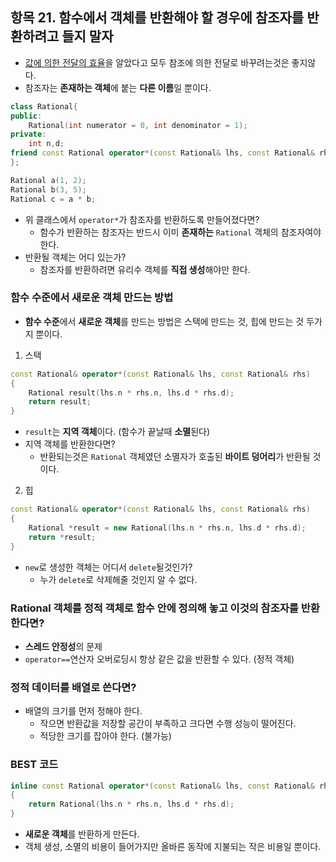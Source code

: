 ## 항목 21. 함수에서 객체를 반환해야 할 경우에 참조자를 반환하려고 들지 말자
- [값에 의한 전달의 효율](/Chapter4/Item20.md)을 알았다고 모두 참조에 의한 전달로 바꾸려는것은 좋지않다.
- 참조자는 **존재하는 객체**에 붙는 **다른 이름**일 뿐이다.

```cpp
class Rational{
public:
    Rational(int numerator = 0, int denominator = 1);
private:
    int n,d;
friend const Rational operator*(const Rational& lhs, const Rational& rhs);
};

Rational a(1, 2);
Rational b(3, 5);
Rational c = a * b;
```
- 위 클래스에서 `operator*`가 참조자를 반환하도록 만들어졌다면?
    - 함수가 반환하는 참조자는 반드시 이미 **존재하는** `Rational` 객체의 참조자여야 한다.
- 반환될 객체는 어디 있는가? 
    - 참조자를 반환하려면 유리수 객체를 **직접 생성**해야만 한다.

### 함수 수준에서 새로운 객체 만드는 방법
- **함수 수준**에서 **새로운 객체**를 만드는 방법은 스택에 만드는 것, 힙에 만드는 것 두가지 뿐이다.
1. 스택
```cpp
const Rational& operator*(const Rational& lhs, const Rational& rhs)
{
    Rational result(lhs.n * rhs.n, lhs.d * rhs.d);
    return result;
}
```
- `result`는 **지역 객체**이다. (함수가 끝날때 **소멸**된다)
- 지역 객체를 반환한다면?
    - 반환되는것은 `Rational` 객체였던 소멸자가 호출된 **바이트 덩어리**가 반환될 것이다.
    
2. 힙
```cpp
const Rational& operator*(const Rational& lhs, const Rational& rhs)
{
    Rational *result = new Rational(lhs.n * rhs.n, lhs.d * rhs.d);
    return *result;
}
```
- `new`로 생성한 객체는 어디서 `delete`될것인가?
    - 누가 `delete`로 삭제해줄 것인지 알 수 없다.

### Rational 객체를 정적 객체로 함수 안에 정의해 놓고 이것의 참조자를 반환한다면?
- **스레드 안정성**의 문제
- `operator==`연산자 오버로딩시 항상 같은 값을 반환할 수 있다. (정적 객체)

### 정적 데이터를 배열로 쓴다면?
- 배열의 크기를 먼저 정해야 한다.
    - 작으면 반환값을 저장할 공간이 부족하고 크다면 수행 성능이 떨어진다.
    - 적당한 크기를 잡아야 한다. (불가능)

### BEST 코드
```cpp
inline const Rational operator*(const Rational& lhs, const Rational& rhs)
{
    return Rational(lhs.n * rhs.n, lhs.d * rhs.d);
}
```
- **새로운 객체**를 반환하게 만든다.
- 객체 생성, 소멸의 비용이 들어가지만 올바른 동작에 지불되는 작은 비용일 뿐이다.